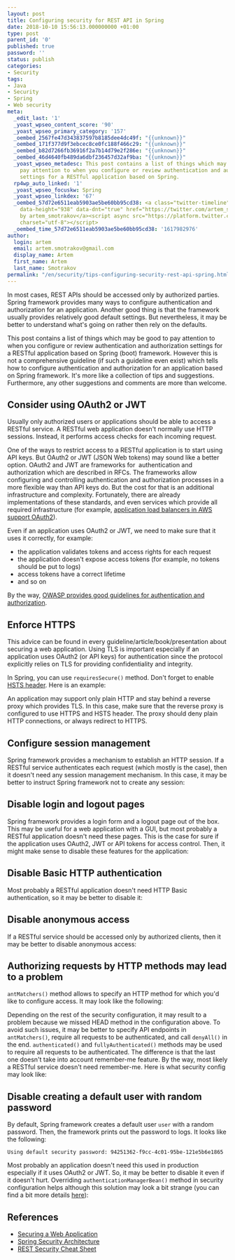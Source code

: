 ```yaml
---
layout: post
title: Configuring security for REST API in Spring
date: 2018-10-10 15:56:13.000000000 +01:00
type: post
parent_id: '0'
published: true
password: ''
status: publish
categories:
- Security
tags:
- Java
- Security
- Spring
- Web security
meta:
  _edit_last: '1'
  _yoast_wpseo_content_score: '90'
  _yoast_wpseo_primary_category: '157'
  _oembed_2567fe47d343837597b8185dee4dc49f: "{{unknown}}"
  _oembed_171f377d9f3ebcec8ce0fc188f466c29: "{{unknown}}"
  _oembed_b82d7266fb36916f2a7b14d79e2f286e: "{{unknown}}"
  _oembed_46d4640fb489da6dbf236457d32af9ba: "{{unknown}}"
  _yoast_wpseo_metadesc: This post contains a list of things which may be good to
    pay attention to when you configure or review authentication and authorization
    settings for a RESTful application based on Spring.
  rp4wp_auto_linked: '1'
  _yoast_wpseo_focuskw: Spring
  _yoast_wpseo_linkdex: '67'
  _oembed_57d72e6511eab5903ae5be60bb95cd38: <a class="twitter-timeline" data-width="625"
    data-height="938" data-dnt="true" href="https://twitter.com/artem_smotrakov?ref_src=twsrc%5Etfw">Tweets
    by artem_smotrakov</a><script async src="https://platform.twitter.com/widgets.js"
    charset="utf-8"></script>
  _oembed_time_57d72e6511eab5903ae5be60bb95cd38: '1617982976'
author:
  login: artem
  email: artem.smotrakov@gmail.com
  display_name: Artem
  first_name: Artem
  last_name: Smotrakov
permalink: "/en/security/tips-configuring-security-rest-api-spring.html"
---
```

In most cases, REST APIs should be accessed only by authorized parties. Spring framework provides many ways to configure authentication and authorization for an application. Another good thing is that the framework usually provides relatively good default settings. But nevertheless, it may be better to understand what's going on rather then rely on the defaults.

This post contains a list of things which may be good to pay attention to when you configure or review authentication and authorization settings for a RESTful application based on Spring (boot) framework. However this is not a comprehensive guideline (if such a guideline even exist) which tells how to configure authentication and authorization for an application based on Spring framework. It's more like a collection of tips and suggestions. Furthermore, any other suggestions and comments are more than welcome.

<!--more-->

## Consider using OAuth2 or JWT

Usually only authorized users or applications should be able to access a RESTful service. A RESTful web application doesn't normally use HTTP sessions. Instead, it performs access checks for each incoming request.

One of the ways to restrict access to a RESTful application is to start using API keys. But OAuth2 or JWT (JSON Web tokens) may sound like a better option. OAuth2 and JWT are frameworks for&nbsp; authentication and authorization which are described in RFCs. The frameworks allow configuring and controlling authentication and authorization processes in a more flexible way than API keys do. But the cost for that is an additional infrastructure and complexity. Fortunately, there are already implementations of these standards, and even services which provide all required infrastructure (for example, [application load balancers in AWS support OAuth2](https://aws.amazon.com/blogs/aws/built-in-authentication-in-alb/)).

Even if an application uses OAuth2 or JWT, we need to make sure that it uses it correctly, for example:

- the application validates tokens and access rights for each request
- the application doesn't expose access tokens (for example, no tokens should be put to logs)
- access tokens have a correct lifetime
- and so on

By the way, [OWASP provides good guidelines for authentication and authorization](https://www.owasp.org/index.php/Top_10-2017_A2-Broken_Authentication).

## Enforce HTTPS

This advice can be found in every guideline/article/book/presentation about securing a web application. Using TLS is important especially if an application uses OAuth2 (or API keys) for authentication since the protocol explicitly relies on TLS for providing confidentiality and integrity.

In Spring, you can use&nbsp;`requiresSecure()`&nbsp;method. Don't forget to enable [HSTS header](https://docs.spring.io/spring-security/site/docs/4.2.5.RELEASE/apidocs/org/springframework/security/config/annotation/web/configurers/HeadersConfigurer.html#httpStrictTransportSecurity--). Here is an example:

<script src="https://gist.github.com/artem-smotrakov/1fafe7d74b93f10c99591e19248204c2.js"></script>

An application may support only plain HTTP and stay behind a reverse proxy which provides TLS. In this case, make sure that the reverse proxy is configured to use HTTPS and HSTS header. The proxy should deny plain HTTP connections, or always redirect to HTTPS.

## Configure session management

Spring framework provides a mechanism to establish an HTTP session. If a RESTful service authenticates each request (which mostly is the case), then it doesn't need any session management mechanism. In this case, it may be better to instruct Spring framework not to create any session:

<script src="https://gist.github.com/artem-smotrakov/bed11936a6632092a079149392246fc8.js"></script>

## Disable login and logout pages

Spring framework provides a login form and a logout page out of the box. This may be useful for a web application with a GUI, but most probably a RESTful application doesn't need these pages. This is the case for sure if the application uses OAuth2, JWT or API tokens for access control. Then, it might make sense to disable these features for the application:

<script src="https://gist.github.com/artem-smotrakov/3b0a1a1381c5486439d4336e6d2ecefa.js"></script>

## Disable Basic HTTP authentication

Most probably a RESTful application doesn't need HTTP Basic authentication, so it may be better to disable it:

<script src="https://gist.github.com/artem-smotrakov/b8c601db7cc389e3b147e3aa89c0d775.js"></script>

## Disable anonymous access

If a RESTful service should be accessed only by authorized clients, then it may be better to disable anonymous access:

<script src="https://gist.github.com/artem-smotrakov/1436cc0997bfb294427983fda9990595.js"></script>

## Authorizing requests by HTTP methods may lead to a problem

`antMatchers()` method allows to specify an HTTP method for which you'd like to configure access. It may look like the following:

<script src="https://gist.github.com/artem-smotrakov/6ac47bbddffe30e63c01e0863c4d1f04.js"></script>

Depending on the rest of the security configuration, it may result to a problem because we missed HEAD method in the configuration above. To avoid such issues, it may be better to specify API endpoints in `antMatchers()`, require all requests to be authenticated, and call `denyAll()` in the end. `authenticated()` and `fullyAuthenticated()` methods may be used to require all requests to be authenticated. The difference is that the last one doesn't take into account remember-me feature. By the way, most likely a RESTful service doesn't need remember-me. Here is what security config may look like:

<script src="https://gist.github.com/artem-smotrakov/97afa6d0d0797a00891fdcbbe1e41d61.js"></script>

## Disable creating a default user with random password

By default, Spring framework creates a default user `user`&nbsp;with a random password. Then, the framework prints out the password to logs. It looks like the following:

```
Using default security password: 94251362-f9cc-4c01-95be-121e5b6e1865
```

Most probably an application doesn't need this used in production especially if it uses OAuth2 or JWT. So, it may be better to disable it even if it doesn't hurt. Overriding `authenticationManagerBean()` method in security configuration helps although this solution may look a bit strange (you can find a bit more details [here](https://stackoverflow.com/a/41856630)):

<script src="https://gist.github.com/artem-smotrakov/f2e7951e530806baf186fbb0e28c0948.js"></script>

## References

- [Securing a Web Application](https://spring.io/guides/gs/securing-web/)
- [Spring Security Architecture](https://spring.io/guides/topicals/spring-security-architecture/)
- [REST Security Cheat Sheet](https://www.owasp.org/index.php/REST_Security_Cheat_Sheet)
